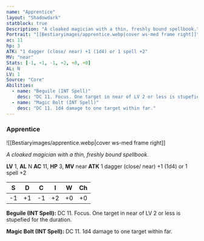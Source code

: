```yaml
---
name: "Apprentice"
layout: "Shadowdark"
statblock: true
Description: "A cloaked magician with a thin, freshly bound spellbook."
Portrait: "[[Bestiaryimages/apprentice.webp|cover ws-med frame right]]"
ac: 11
hp: 3
ATK: "1 dagger (close/ near) +1 (1d4) or 1 spell +2"
MV: "near"
Stats: [-1, +1, -1, +2, +0, +0]
AL: N
LV: 1
Source: "Core"
Abilities:
  - name: "Beguile (INT Spell)"
    desc: "DC 11. Focus. One target in near of LV 2 or less is stupefied for the duration."
  - name: "Magic Bolt (INT Spell)"
    desc: "DC 11. 1d4 damage to one target within far."
---
```


### Apprentice

![[Bestiaryimages/apprentice.webp|cover ws-med frame right]]

_A cloaked magician with a thin, freshly bound spellbook._

**LV** 1, **AL** N
**AC** 11, **HP** 3, **MV** near
**ATK** 1 dagger (close/ near) +1 (1d4) or 1 spell +2

|  S  |  D  |  C  |  I  |  W  |  Ch  |
|:---:|:---:|:---:|:---:|:---:|:----:|
| -1 | +1 | -1 | +2 | +0 | +0 |

**Beguile (INT Spell):** DC 11. Focus. One target in near of LV 2 or less is stupefied for the duration.

**Magic Bolt (INT Spell):** DC 11. 1d4 damage to one target within far.

